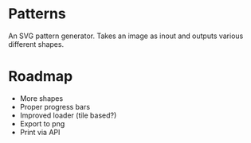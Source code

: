 # Patterns

An SVG pattern generator. Takes an image as inout and outputs various different shapes.

# Roadmap

* More shapes
* Proper progress bars
* Improved loader (tile based?)
* Export to png
* Print via API
